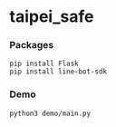 # taipei_safe

### Packages
```
pip install Flask
pip install line-bot-sdk
```

### Demo
```
python3 demo/main.py
```